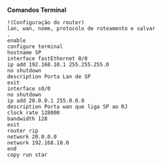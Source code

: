 **Comandos Terminal**

    !(Configuração do router)
    lan, wan, nome, protocolo de roteamento e salvar
    .
    enable
    configure terminal
    hostname SP
    interface fastEthernet 0/0
    ip add 192.168.10.1 255.255.255.0
    no shutdown
    description Porta Lan de SP
    exit
    interface s0/0
    no shutdown
    ip add 20.0.0.1 255.0.0.0
    description Porta wan que liga SP ao RJ
    clock rate 128000
    bandwidth 128
    exit
    router rip
    network 20.0.0.0
    network 192.168.10.0
    end
    copy run star
